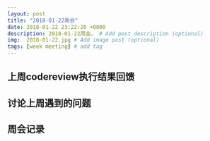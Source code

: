 ```yaml
---
layout: post
title: "2018-01-22周会"
date: 2018-01-22 23:22:20 +0800
description: 2018-01-22周会。 # Add post description (optional)
img:  2018-01-22.jpg # Add image post (optional)
tags: [week meeting] # add tag
---
```


## 上周codereview执行结果回馈


## 讨论上周遇到的问题


## 周会记录

